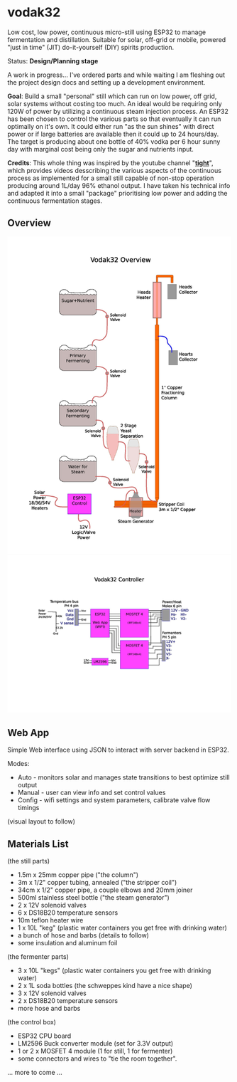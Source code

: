 # vodak32
Low cost, low power, continuous micro-still using ESP32 to manage fermentation and distillation. Suitable for solar, off-grid or mobile, powered "just in time" (JIT) do-it-yourself (DIY) spirits production.

Status: **Design/Planning stage** 

A work in progress... I've ordered parts and while waiting I am fleshing out the project design docs and setting up a development environment.

**Goal**: Build a small "personal" still which can run on low power, off grid, solar systems without costing too much. An ideal would be requiring only 120W of power by utilizing a continuous steam injection process. An ESP32 has been chosen to control the various parts so that eventually it can run optimally on it's own. It could either run "as the sun shines" with direct power or if large batteries are available then it could up to 24 hours/day. The target is producing about one bottle of 40% vodka per 6 hour sunny day with marginal cost being only the sugar and nutrients input.

**Credits**: This whole thing was inspired by the youtube channel "**[tight](https://www.youtube.com/@tight1449/videos)**", which provides videos desscribing the various aspects of the continuous process as implemented for a small still capable of non-stop operation producing around 1L/day 96% ethanol output. I have taken his technical info and adapted it into a small "package" prioritising low power and adding the continuous fermentation stages.

## Overview

<img src="docs/vodak_overview.jpg" alt="Overview" width="1000">
<img src="docs/vodak_control.jpg" alt="Control" width="1000">

## Web App

Simple Web interface using JSON to interact with server backend in ESP32.

Modes:
- Auto - monitors solar and manages state transitions to best optimize still output
- Manual - user can view info and set control values
- Config - wifi settings and system parameters, calibrate valve flow timings

(visual layout to follow)

## Materials List

(the still parts)
- 1.5m x 25mm copper pipe ("the column")
- 3m x 1/2" copper tubing, annealed ("the stripper coil")
- 34cm x 1/2" copper pipe, a couple elbows and 20mm joiner
- 500ml stainless steel bottle ("the steam generator")
- 2 x 12V solenoid valves 
- 6 x DS18B20 temperature sensors
- 10m teflon heater wire
- 1 x 10L "keg" (plastic water containers you get free with drinking water) 
- a bunch of hose and barbs (details to follow)
- some insulation and aluminum foil

(the fermenter parts)
- 3 x 10L "kegs" (plastic water containers you get free with drinking water)
- 2 x 1L soda bottles (the schweppes kind have a nice shape)
- 3 x 12V solenoid valves
- 2 x DS18B20  temperature sensors
- more hose and barbs

(the control box)
- ESP32 CPU board
- LM2596 Buck converter module (set for 3.3V output)
- 1 or 2 x MOSFET 4 module (1 for still, 1 for fermenter)
- some connectors and wires to "tie the room together".


... more to come ...



